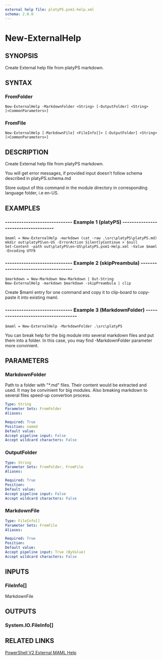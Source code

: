 ```yaml
---
external help file: platyPS.psm1-help.xml
schema: 2.0.0
---
```


# New-ExternalHelp
## SYNOPSIS
Create External help file from platyPS markdown.

## SYNTAX

### FromFolder
```
New-ExternalHelp -MarkdownFolder <String> [-OutputFolder] <String> [<CommonParameters>]
```

### FromFile
```
New-ExternalHelp [-MarkdownFile] <FileInfo[]> [-OutputFolder] <String> [<CommonParameters>]
```

## DESCRIPTION
Create External help file from platyPS markdown.

You will get error messages, if provided input doesn't follow schema described in platyPS.schema.md

Store output of this command in the module directory in corresponding language folder, i.e en-US.

## EXAMPLES

### ----------------------------- Example 1 (platyPS) ------------------------------------
```
$maml = New-ExternalHelp -markdown (cat -raw .\src\platyPS\platyPS.md)
mkdir out\platyPS\en-US -ErrorAction SilentlyContinue > $null
Set-Content -path out\platyPS\en-US\platyPS.psm1-Help.xml -Value $maml -Encoding UTF8
```



### ----------------------------- Example 2 (skipPreambula) ------------------------------------
```
$markdown = New-Markdown New-Markdown | Out-String
New-ExternalHelp -markdown $markdown -skipPreambula | clip
```

Create $maml entry for one command and copy it to clip-board to copy-paste it into existing maml.

### ----------------------------- Example 3 (MarkdownFolder) ------------------------------------
```
$maml = New-ExternalHelp -MarkdownFolder .\src\platyPS
```

You can break help for the big module into several markdown files and put them into a folder. In this case, you may find -MarkdownFolder parameter more convinient.

## PARAMETERS

### MarkdownFolder
Path to a folder with "*.md" files. Their content would be extracted and used. It may be convinient for big modules. Also breaking markdown to several files speed-up convertion process.

```yaml
Type: String
Parameter Sets: FromFolder
Aliases: 

Required: True
Position: named
Default value: 
Accept pipeline input: False
Accept wildcard characters: False
```

### OutputFolder
```yaml
Type: String
Parameter Sets: FromFolder, FromFile
Aliases: 

Required: True
Position: 
Default value: 
Accept pipeline input: False
Accept wildcard characters: False
```

### MarkdownFile
```yaml
Type: FileInfo[]
Parameter Sets: FromFile
Aliases: 

Required: True
Position: 
Default value: 
Accept pipeline input: True (ByValue)
Accept wildcard characters: False
```

## INPUTS

### FileInfo[]
MarkdownFile

## OUTPUTS

### System.IO.FileInfo[]
## RELATED LINKS

[PowerShell V2 External MAML Help](https://blogs.msdn.microsoft.com/powershell/2008/12/24/powershell-v2-external-maml-help/)


